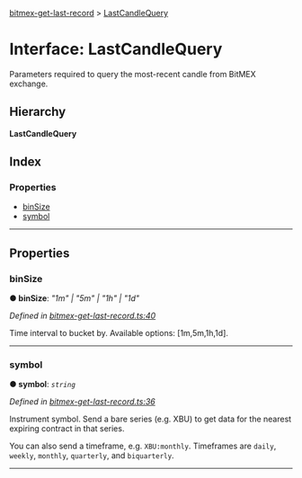 [bitmex-get-last-record](../README.md) > [LastCandleQuery](../interfaces/lastcandlequery.md)

# Interface: LastCandleQuery

Parameters required to query the most-recent candle from BitMEX exchange.

## Hierarchy

**LastCandleQuery**

## Index

### Properties

* [binSize](lastcandlequery.md#binsize)
* [symbol](lastcandlequery.md#symbol)

---

## Properties

<a id="binsize"></a>

###  binSize

**● binSize**: *"1m" \| "5m" \| "1h" \| "1d"*

*Defined in [bitmex-get-last-record.ts:40](https://github.com/strong-roots-capital/bitmex-get-last-record/blob/6b5c9b1/src/bitmex-get-last-record.ts#L40)*

Time interval to bucket by. Available options: \[1m,5m,1h,1d\].

___
<a id="symbol"></a>

###  symbol

**● symbol**: *`string`*

*Defined in [bitmex-get-last-record.ts:36](https://github.com/strong-roots-capital/bitmex-get-last-record/blob/6b5c9b1/src/bitmex-get-last-record.ts#L36)*

Instrument symbol. Send a bare series (e.g. XBU) to get data for the nearest expiring contract in that series.

You can also send a timeframe, e.g. `XBU:monthly`. Timeframes are `daily`, `weekly`, `monthly`, `quarterly`, and `biquarterly`.

___

